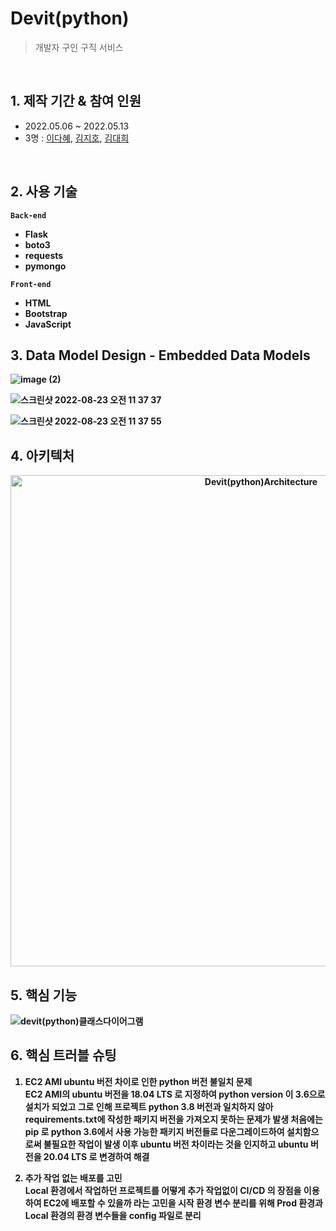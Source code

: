 # Devit(python)
> 개발자 구인 구직 서비스 <br/>

<br/>



## 1. 제작 기간 & 참여 인원
* 2022.05.06 ~ 2022.05.13
* 3명 : [이다혜](https://github.com/ekgpgdi), [김지호](https://github.com/kimziaco?tab=repositories), [김대희](https://github.com/eet43)
<br/>

## 2. 사용 기술 
<b>```Back-end```<b/>
 
* Flask
* boto3 <br/>
* requests <br/>
* pymongo <br/>

<b>```Front-end```<b/>

- HTML
- Bootstrap
- JavaScript

## 3. Data Model Design - Embedded Data Models

![image (2)](https://user-images.githubusercontent.com/88760828/186060695-0a689fcb-9f88-41c0-a1db-a609f8d44530.png)

![스크린샷 2022-08-23 오전 11 37 37](https://user-images.githubusercontent.com/88760828/186060731-337dad08-6e46-4b74-85d0-497c859cd252.png)

![스크린샷 2022-08-23 오전 11 37 55](https://user-images.githubusercontent.com/88760828/186060742-1f000113-c53f-4c07-b8bf-37e1f5bef518.png)



## 4. 아키텍처
<p align="center">
<img width="786" alt="Devit(python)Architecture" src="https://user-images.githubusercontent.com/88760828/185904373-3545ffdc-5547-4380-ad03-65484fb71d48.png">


  </p>

## 5. 핵심 기능

![devit(python)클래스다이어그램](https://user-images.githubusercontent.com/88760828/186060808-4c5e5674-d374-40ae-b400-4887edfab375.png)


## 6. 핵심 트러블 슈팅 

 1. EC2 AMI ubuntu 버전 차이로 인한 python 버전 불일치 문제</br>
EC2 AMI의 ubuntu 버전을 18.04 LTS 로 지정하여 python version 이 3.6으로 설치가 되었고 그로 인해 프로젝트 python 3.8 버전과 일치하지 않아 requirements.txt에 작성한 패키지 버전을 가져오지 못하는 문제가 발생
처음에는 pip 로 python 3.6에서 사용 가능한 패키지 버전들로 다운그레이드하여 설치함으로써 불필요한 작업이 발생
이후 ubuntu 버전 차이라는 것을 인지하고 ubuntu 버전을 20.04 LTS 로 변경하여 해결
 
2. 추가 작업 없는 배포를 고민</br>
Local 환경에서 작업하던 프로젝트를 어떻게 추가 작업없이 CI/CD 의 장점을 이용하여 EC2에 배포할 수 있을까 라는 고민을 시작
환경 변수 분리를 위해 Prod 환경과 Local 환경의 환경 변수들을 config 파일로 분리
